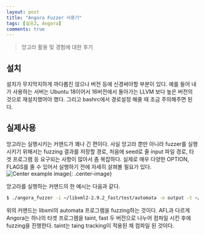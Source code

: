 ```yaml
---
layout: post
title: "Angora Fuzzer 사용기"
tags: [실프2, Angora]
comments: true
---
```


> 앙고라 활용 및 경험에 대한 후기  

## 설치  
설치가 무지막지하게 까다롭진 않으나 버전 등에 신경써야할 부분이 있다. 예를 들어 내가 사용하는 서버는 Ubuntu 18이어서 16버전에서 돌아가는 LLVM 보다 높은 버전의 것으로 재설치했어야 했다. 그리고 bashrc에서 경로설정 해줄 때 조금 주의해주면 된다.  

## 실제사용  
앙고라는 실행시키는 커맨드가 꽤나 긴 편이다. 사실 앙고라 뿐만 아니라 fuzzer를 실행시키기 위해서는 fuzzing 결과를 저장할 경로, 처음에 seed로 줄 input 파일 경로, 타겟 프로그램 등 요구되는 사항이 많아서 좀 복잡하다. 실제로 매우 다양한 OPTION, FLAGS를 줄 수 있어서 실행하기 전에 자세히 살펴볼 필요가 있다.  
![Center example image](https://user-images.githubusercontent.com/35067611/75655986-5a727b00-5ca6-11ea-9be2-64727e9a71f7.png "Center"){: .center-image}  

앙고라를 실행하는 커맨드의 한 예시는 다음과 같다.  
~~~bash
$ ./angora_fuzzer -i ~/libxml2-2.9.2_fast/test/automata -o output -t ~/libxml2-2.9.2_taint/testAutomata -- ~/libxml2-2.9.2_fast/testAutomata @@
~~~
위의 커맨드는 libxml의 automata 프로그램을 fuzzing하는 것이다. AFL과 다르게 Angora는 하나의 타겟 프로그램을 taint, fast 두 버전으로 나누어 컴파일 시킨 후에 fuzzing을 진행한다. taint는 taing tracking이 적용된 채 컴파일 된 것이다.  